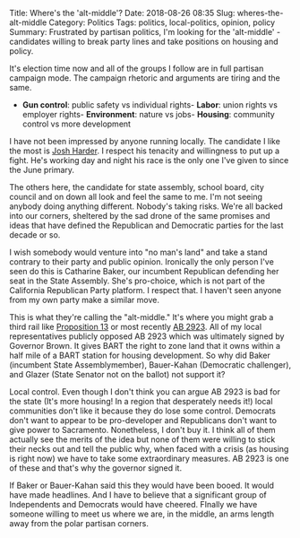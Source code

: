 Title: Where's the 'alt-middle'?
Date: 2018-08-26 08:35
Slug: wheres-the-alt-middle
Category: Politics
Tags: politics, local-politics, opinion, policy
Summary: Frustrated by partisan politics, I'm looking for the 'alt-middle' - candidates willing to break party lines and take positions on housing and policy.

It's election time now and all of the groups I follow are in full partisan campaign mode. The campaign rhetoric and arguments are tiring and the same.

- **Gun control**: public safety vs individual rights- **Labor**: union rights vs employer rights- **Environment**: nature vs jobs- **Housing**: community control vs more development

I have not been impressed by anyone running locally. The candidate I like the most is [Josh Harder](https://www.harderforcongress.com/). I respect his tenacity and willingness to put up a fight. He's working day and night his race is the only one I've given to since the June primary. 

The others here, the candidate for state assembly, school board, city council and on down all look and feel the same to me. I'm not seeing anybody doing anything different. Nobody's taking risks. We're all backed into our corners, sheltered by the sad drone of the same promises and ideas that have defined the Republican and Democratic parties for the last decade or so. 

​I wish somebody would venture into "no man's land" and take a stand contrary to their party and public opinion. Ironically the only person I've seen do this is Catharine Baker, our incumbent Republican defending her seat in the State Assembly. She's pro-choice, which is not part of the California Republican Party platform. I respect that. I haven't seen anyone from my own party make a similar move. 

This is what they're calling the "alt-middle." It's where you might grab a third rail like [Proposition 13](https://en.wikipedia.org/wiki/California_Proposition_13_(1978)) or most recently [AB 2923](https://leginfo.legislature.ca.gov/faces/billTextClient.xhtml?bill_id=201720180AB2923). All of my local representatives publicly opposed AB 2923 which was ultimately signed by Governor Brown. It gives BART the right to zone land that it owns within a half mile of a BART station for housing development. So why did Baker (incumbent State Assemblymember), Bauer-Kahan (Democratic challenger), and Glazer (State Senator not on the ballot) not support it? 

Local control. Even though I don't think you can argue AB 2923 is bad for the state (It's more housing! In a region that desperately needs it!) local communities don't like it because they do lose some control. Democrats don't want to appear to be pro-developer and Republicans don't want to give power to Sacramento. Nonetheless, I don't buy it. I think all of them actually see the merits of the idea but none of them were willing to stick their necks out and tell the public why, when faced with a crisis (as housing is right now) we have to take some extraordinary measures. AB 2923 is one of these and that's why the governor signed it. 

If Baker or Bauer-Kahan said this they would have been booed. It would have made headlines. And I have to believe that a significant group of Independents and Democrats would have cheered. FInally we have someone willing to meet us where we are, in the middle, an arms length away from the polar partisan corners.